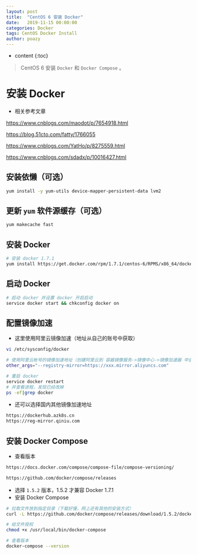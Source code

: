 ```yaml
---
layout: post
title:  "CentOS 6 安装 Docker"
date:   2019-11-15 00:00:00
categories: Docker
tags: CentOS Docker Install
author: poazy
---
```


* content
{:toc}
> CentOS 6 安装 `Docker` 和 `Docker Compose` 。



# 安装 Docker

* 相关参考文章

https://www.cnblogs.com/maodot/p/7654918.html 

https://blog.51cto.com/fatty/1766055 

https://www.cnblogs.com/YatHo/p/8275559.html 

https://www.cnblogs.com/sdadx/p/10016427.html 

## 安装依懒（可选）

```bash
yum install -y yum-utils device-mapper-persistent-data lvm2
```

## 更新 `yum` 软件源缓存（可选）

```bash
yum makecache fast
```

## 安装 Docker

```bash
# 安装 docker 1.7.1
yum install https://get.docker.com/rpm/1.7.1/centos-6/RPMS/x86_64/docker-engine-1.7.1-1.el6.x86_64.rpm
```

## 启动 Docker

```bash
# 启动 docker 并设置 docker 开启启动
service docker start && chkconfig docker on
```

## 配置镜像加速

* 这里使用阿里云镜像加速（地址从自己的账号中获取）

```bash
vi /etc/sysconfig/docker
```

```bash
# 使用阿里云帐号的镜像加速地址（创建阿里云到 容器镜像服务->镜像中心->镜像加速器 中查看）
other_args="--registry-mirror=https://xxx.mirror.aliyuncs.com"
```

```bash
# 重启 docker
service docker restart
# 并查看进程，发现已经改掉
ps -ef|grep docker
```

* 还可以选择国内其他镜像加速地址

```bash
https://dockerhub.azk8s.cn
https://reg-mirror.qiniu.com
```

## 安装 Docker  Compose

* 查看版本

```html
https://docs.docker.com/compose/compose-file/compose-versioning/

https://github.com/docker/compose/releases
```

* 选择 `1.5.2` 版本，1.5.2 才兼容 Docker 1.7.1
* 安装 Docker Compose

```bash
# 拉取文件放到指定目录（下载好慢，网上还有其他的安装方式）
curl -L https://github.com/docker/compose/releases/download/1.5.2/docker-compose-`uname -s`-`uname -m` > /usr/local/bin/docker-compose

# 给文件授权
chmod +x /usr/local/bin/docker-compose

# 查看版本
docker-compose --version
```
